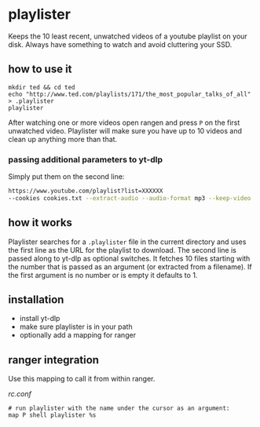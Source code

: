 # playlister
Keeps the 10 least recent, unwatched videos of a youtube playlist on your disk. Always have something to watch and avoid cluttering your SSD. 


## how to use it

    mkdir ted && cd ted
    echo "http://www.ted.com/playlists/171/the_most_popular_talks_of_all" > .playlister
    playlister

After watching one or more videos open rangen and press `P` on the first unwatched video. Playlister will make sure you have up to 10 videos and clean up anything more than that.

### passing additional parameters to yt-dlp

Simply put them on the second line:

```sh
https://www.youtube.com/playlist?list=XXXXXX
--cookies cookies.txt --extract-audio --audio-format mp3 --keep-video
```

## how it works
Playlister searches for a `.playlister` file in the current directory and uses the first line as the URL for the playlist to download. The second line is passed along to yt-dlp as optional switches. It fetches 10 files starting with the number that is passed as an argument (or extracted from a filename). If the first argument is no number or is empty it defaults to 1. 

## installation

* install yt-dlp
* make sure playlister is in your path
* optionally add a mapping for ranger

## ranger integration

Use this mapping to call it from within ranger.

_rc.conf_

    # run playlister with the name under the cursor as an argument:
    map P shell playlister %s
